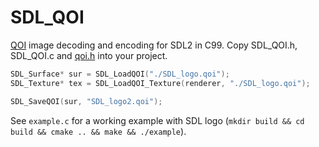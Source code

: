 # SDL_QOI

[QOI](https://github.com/phoboslab/qoi#readme) image decoding and encoding for SDL2 in C99. Copy SDL_QOI.h, SDL_QOI.c and [qoi.h](https://github.com/phoboslab/qoi/blob/master/qoi.h) into your project.

```c
SDL_Surface* sur = SDL_LoadQOI("./SDL_logo.qoi");
SDL_Texture* tex = SDL_LoadQOI_Texture(renderer, "./SDL_logo.qoi");

SDL_SaveQOI(sur, "SDL_logo2.qoi");
```

See `example.c` for a working example with SDL logo (`mkdir build && cd build && cmake .. && make && ./example`).
